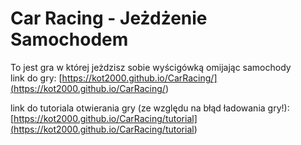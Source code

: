 # Car Racing - Jeżdżenie Samochodem
To jest gra w której jeżdzisz sobie wyścigówką omijając samochody<br>
link do gry: [https://kot2000.github.io/CarRacing/](<https://kot2000.github.io/CarRacing/>)

link do tutoriala otwierania gry (ze względu na błąd ładowania gry!): [https://kot2000.github.io/CarRacing/tutorial](<https://kot2000.github.io/CarRacing/tutorial>)
